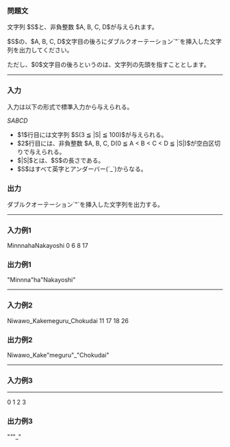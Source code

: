 
<div>

<div>

<div>

<section>

### **問題文**

<p>
文字列 $S$と、非負整数 $A, B, C, D$が与えられます。
</p>

<p>
$S$の、$A, B, C, D$文字目の後ろにダブルクオーテーション`"`を挿入した文字列を出力してください。
</p>

<p>
ただし、$0$文字目の後ろというのは、文字列の先頭を指すこととします。
</p>

</section>

</div>

---

<div>

<div>

<section>

### **入力**

<p>
入力は以下の形式で標準入力から与えられる。
</p>

<div>

$S$$A$$B$$C$$D$
</div>

<ul>

<li>
$1$行目には文字列 $S(3 ≦ |S| ≦ 100)$が与えられる。
</li>

<li>
$2$行目には、非負整数 $A, B, C, D(0 ≦ A < B < C < D ≦ |S|)$が空白区切りで与えられる。
</li>

<li>
$|S|$とは、$S$の長さである。
</li>

<li>
$S$はすべて英字とアンダーバー(`_`)からなる。
</li>

</ul>

</section>

</div>

<div>

<section>

### **出力**

<p>
ダブルクオーテーション`"`を挿入した文字列を出力する。
</p>

</section>

</div>

</div>

---

<div>

<section>

### **入力例1**

<div>

MinnnahaNakayoshi
0 6 8 17

</div>

</section>

</div>

<div>

<section>

### **出力例1**

<div>

"Minnna"ha"Nakayoshi"

</div>

</section>

</div>

---

<div>

<section>

### **入力例2**

<div>

Niwawo_Kakemeguru_Chokudai
11 17 18 26

</div>

</section>

</div>

<div>

<section>

### **出力例2**

<div>

Niwawo_Kake"meguru"_"Chokudai"

</div>

</section>

</div>

---

<div>

<section>

### **入力例3**

<div>

___
0 1 2 3

</div>

</section>

</div>

<div>

<section>

### **出力例3**

<div>

"_"_"_"

</div>

</section>

</div>

</div>

</div>
